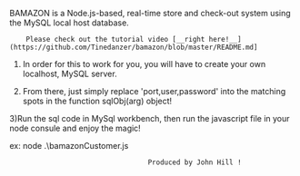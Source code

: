 BAMAZON is a Node.js-based, real-time store and check-out system using the MySQL local host database.

        Please check out the tutorial video [__right here!__](https://github.com/Tinedanzer/bamazon/blob/master/README.md]

1)   In order for this to work for you, you will have to create your own localhost, MySQL server.

2) From there, just simply replace 'port,user,password'  into the matching spots in the function sqlObj(arg) object!

3)Run the sql code in MySql workbench, then run the javascript file in your node consule and enjoy the magic!

ex: node .\bamazonCustomer.js

                                      Produced by John Hill !